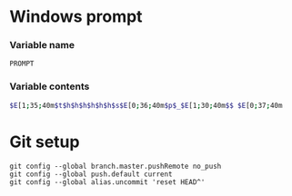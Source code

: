 # Windows prompt

### Variable name 
```
PROMPT
```
### Variable contents
```bash
$E[1;35;40m$t$h$h$h$h$h$h$s$E[0;36;40m$p$_$E[1;30;40m$$ $E[0;37;40m
```

# Git setup
```
git config --global branch.master.pushRemote no_push
git config --global push.default current
git config --global alias.uncommit 'reset HEAD^'
```

